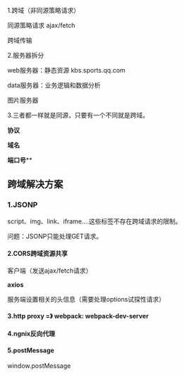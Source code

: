 1.跨域（非同源策略请求）

同源策略请求  ajax/fetch

跨域传输

2.服务器拆分

web服务器：静态资源   kbs.sports.qq.com

data服务器：业务逻辑和数据分析 

图片服务器

3.三者都一样就是同源，只要有一个不同就是跨域。

**协议**

 **域名**

 **端口号****

## 跨域解决方案

### 1.JSONP

script、img、link、iframe....这些标签不存在跨域请求的限制。

问题：JSONP只能处理GET请求。

#### 2.CORS跨域资源共享

客户端（发送ajax/fetch请求）

**axios**

服务端设置相关的头信息（需要处理options试探性请求）

#### 3.http proxy =》 webpack: webpack-dev-server

#### 4.ngnix反向代理

#### **5.postMessage**

window.postMessage

